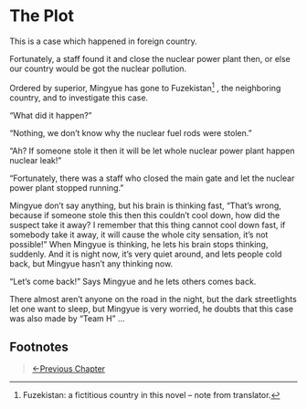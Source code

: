 # The Plot
This is a case which happened in foreign country.

Fortunately, a staff found it and close the nuclear power plant then, or else our country would be got the nuclear pollution.

Ordered by superior, Mingyue has gone to Fuzekistan[^1] , the neighboring country, and to investigate this case.

“What did it happen?”

“Nothing, we don’t know why the nuclear fuel rods were stolen.”

“Ah? If someone stole it then it will be let whole nuclear power plant happen nuclear leak!”

“Fortunately, there was a staff who closed the main gate and let the nuclear power plant stopped running.”

Mingyue don’t say anything, but his brain is thinking fast, “That’s wrong, because if someone stole this then this couldn’t cool down, how did the suspect take it away? I remember that this thing cannot cool down fast, if somebody take it away, it will cause the whole city sensation, it’s not possible!” When Mingyue is thinking, he lets his brain stops thinking, suddenly. And it is night now, it’s very quiet around, and lets people cold back, but Mingyue hasn’t any thinking now.

“Let’s come back!” Says Mingyue and he lets others comes back.

There almost aren’t anyone on the road in the night, but the dark streetlights let one want to sleep, but Mingyue is very worried, he doubts that this case was also made by “Team H” …

## Footnotes

[^1]: Fuzekistan: a fictitious country in this novel – note from translator.

> [←Previous Chapter](/detective/part1/chapter5.md)
